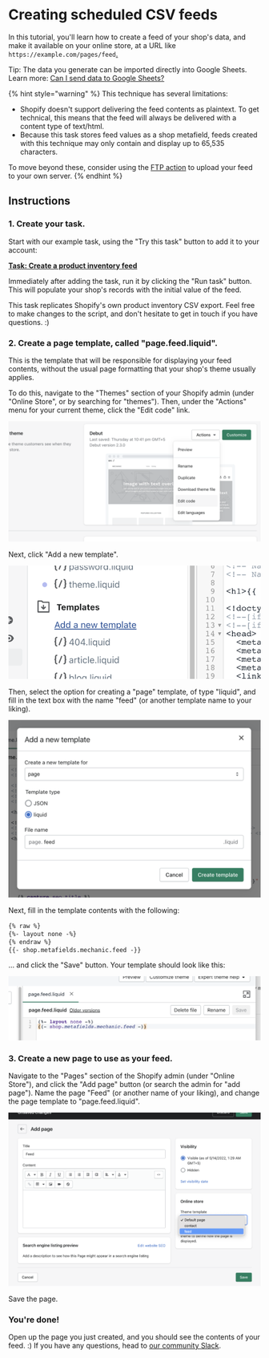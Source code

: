 # Creating scheduled CSV feeds

In this tutorial, you'll learn how to create a feed of your shop's data, and make it available on your online store, at a URL like `https://example.com/pages/feed`[.](https://example.com/pages/feed)

Tip: The data you generate can be imported directly into Google Sheets. Learn more: [Can I send data to Google Sheets?](../../faq/can-i-send-data-to-google-sheets.md)

{% hint style="warning" %}
This technique has several limitations:

* Shopify doesn't support delivering the feed contents as plaintext. To get technical, this means that the feed will always be delivered with a content type of text/html.
* Because this task stores feed values as a shop metafield, feeds created with this technique may only contain and display up to 65,535 characters.

To move beyond these, consider using the [FTP action](../../core/actions/ftp.md) to upload your feed to your own server.
{% endhint %}

## Instructions

### 1. Create your task.

Start with our example task, using the "Try this task" button to add it to your account:

[**Task: Create a product inventory feed**](https://tasks.mechanic.dev/create-a-product-inventory-feed)

Immediately after adding the task, run it by clicking the "Run task" button. This will populate your shop's records with the initial value of the feed.

This task replicates Shopify's own product inventory CSV export. Feel free to make changes to the script, and don't hesitate to get in touch if you have questions. :)

### 2. Create a page template, called "page.feed.liquid".

This is the template that will be responsible for displaying your feed contents, without the usual page formatting that your shop's theme usually applies.

To do this, navigate to the "Themes" section of your Shopify admin (under "Online Store", or by searching for "themes"). Then, under the "Actions" menu for your current theme, click the "Edit code" link.

![](<../../.gitbook/assets/Screen Shot 2022-05-13 at 2.25.35 PM.png>)

Next, click "Add a new template".

![](<../../.gitbook/assets/Screen Shot 2022-05-13 at 2.26.26 PM.png>)

Then, select the option for creating a "page" template, of type "liquid", and fill in the text box with the name "feed" (or another template name to your liking).

![](<../../.gitbook/assets/Screen Shot 2022-05-13 at 2.27.04 PM.png>)

Next, fill in the template contents with the following:

```liquid
{% raw %}
{%- layout none -%}
{% endraw %}
{{- shop.metafields.mechanic.feed -}}
```

... and click the "Save" button. Your template should look like this:

![](<../../.gitbook/assets/Screen Shot 2022-05-13 at 2.28.08 PM.png>)

### 3. Create a new page to use as your feed.

Navigate to the "Pages" section of the Shopify admin (under "Online Store"), and click the "Add page" button (or search the admin for "add page"). Name the page "Feed" (or another name of your liking), and change the page template to "page.feed.liquid".

![](<../../.gitbook/assets/Screen Shot 2022-05-13 at 2.29.38 PM.png>)

Save the page.

### You're done!

Open up the page you just created, and you should see the contents of your feed. :) If you have any questions, head to [our community Slack](../slack.md).
